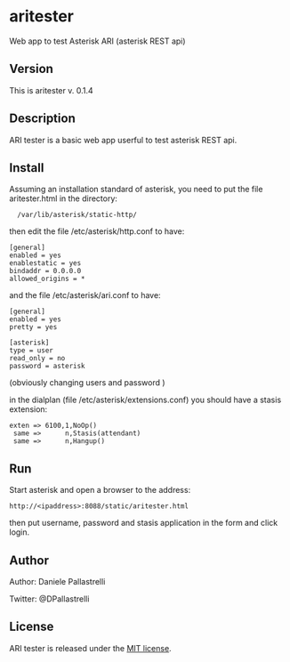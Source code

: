 # aritester
Web app to test Asterisk ARI (asterisk REST api)

## Version
This is aritester v. 0.1.4

## Description
ARI tester is a basic web app userful to test asterisk REST api.

## Install
Assuming an installation standard of asterisk, you need to put the file 
aritester.html in the directory:
```
  /var/lib/asterisk/static-http/
```  
then edit the file /etc/asterisk/http.conf to have:
```
[general]
enabled = yes
enablestatic = yes
bindaddr = 0.0.0.0
allowed_origins = *
```
and the file /etc/asterisk/ari.conf to have:
```
[general]
enabled = yes
pretty = yes

[asterisk]
type = user
read_only = no
password = asterisk
```
(obviously changing users and password )

in the dialplan (file /etc/asterisk/extensions.conf) you should have
a stasis extension:
```
exten => 6100,1,NoOp()
 same =>      n,Stasis(attendant)
 same =>      n,Hangup()
```

## Run
Start asterisk and open a browser to the address:
```
http://<ipaddress>:8088/static/aritester.html
```
then put username, password and stasis application in the form and
click login.

## Author
Author: Daniele Pallastrelli

Twitter: @DPallastrelli

## License
ARI tester is released under the [MIT license][MIT].

[MIT]:LICENSE
